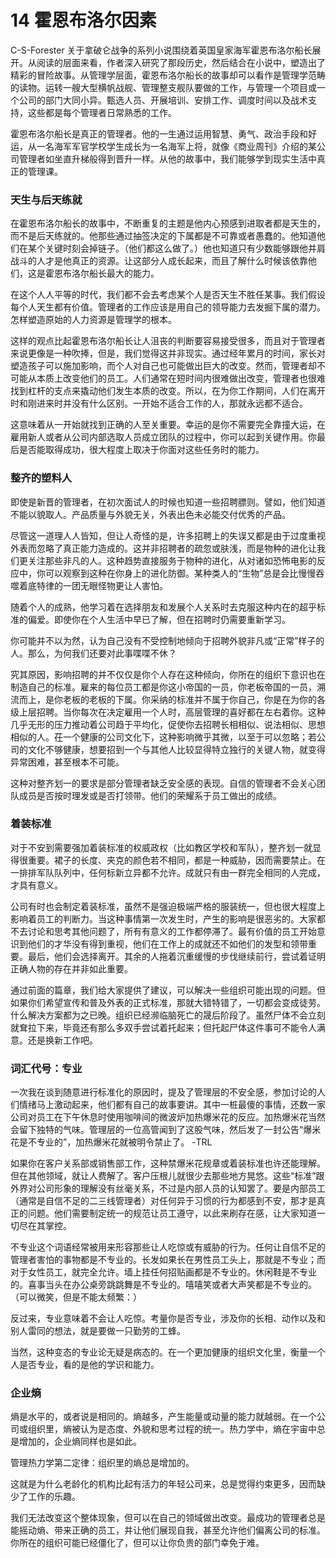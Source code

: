 # 14 霍恩布洛尔因素

C-S-Forester 关于拿破仑战争的系列小说围绕着英国皇家海军霍恩布洛尔船长展开。从阅读的层面来看，作者深入研究了那段历史，然后结合在小说中，塑造出了精彩的冒险故事。从管理学层面，霍恩布洛尔船长的故事却可以看作是管理学范畴的读物。运转一艘大型横帆战舰、管理整支舰队要做的工作，与管理一个项目或一个公司的部门大同小异。甄选人员、开展培训、安排工作、调度时间以及战术支持，这些都是每个管理者日常熟悉的工作。

霍恩布洛尔船长是真正的管理者。他的一生通过运用智慧、勇气、政治手段和好运，从一名海军军官学校学生成长为一名海军上将，就像《商业周刊》介绍的某公司管理者如坐直升梯般得到晋升一样。从他的故事中，我们能够学到现实生活中真正的管理课。

### 天生与后天练就



在霍恩布洛尔船长的故事中，不断重复的主题是他内心预感到进取者都是天生的，而不是后天练就的。他那些通过抽签决定的下属都是不可靠或者愚蠢的。他知道他们在某个关键时刻会掉链子。（他们都这么做了。）他也知道只有少数能够跟他并肩战斗的人才是他真正的资源。让这部分人成长起来，而且了解什么时候该依靠他们，这是霍恩布洛尔船长最大的能力。

在这个人人平等的时代，我们都不会去考虑某个人是否天生不胜任某事。我们假设每个人天生都有价值。管理者的工作应该是用自己的领导能力去发掘下属的潜力。怎样塑造原始的人力资源是管理学的根本。

这样的观点比起霍恩布洛尔船长让人沮丧的判断要容易接受很多，而且对于管理者来说更像是一种吹捧，但是，我们觉得这并非现实。通过经年累月的时间，家长对塑造孩子可以施加影响，而个人对自己也可能做出巨大的改变。然而，管理者却不可能从本质上改变他们的员工。人们通常在短时间内很难做出改变，管理者也很难找到杠杆的支点来撬动他们发生本质的改变。所以，在为你工作期间，人们在离开时和刚进来时并没有什么区别。一开始不适合工作的人，那就永远都不适合。

这意味着从一开始就找到正确的人至关重要。幸运的是你不需要完全靠撞大运，在雇用新人或者从公司内部选取人员成立团队的过程中，你可以起到关键作用。你最后是否能取得成功，很大程度上取决于你面对这些任务时的能力。

### 整齐的塑料人



即使是新晋的管理者，在初次面试人的时候也知道一些招聘膘则。譬如，他们知道不能以貌取人。产品质量与外貌无关，外表出色未必能交付优秀的产品。

尽管这一道理人人皆知，但让人奇怪的是，许多招聘上的失误又都是由于过度重视外表而忽略了真正能力造成的。这并非招聘者的疏忽或肤浅，而是物种的进化让我们更关注那些非凡的人。这种趋势直接服务于物种的进化，从对诸如恐怖电影的反应中，你可以观察到这种在你身上的进化防御。某种类人的“生物”总是会比慢慢吞噬着底特律的一团无眼怪物更让人害怕。

随着个人的成熟，他学习着在选择朋友和发展个人关系时去克服这种内在的超乎标准的偏爱。即使你在个人生活中早已了解，但在招聘时仍需要重新学习。

你可能并不以为然，认为自己没有不受控制地倾向于招聘外貌非凡或“正常”样子的人。那么，为何我们还要对此事喋喋不休？

究其原因，影响招聘的并不仅仅是你个人存在这种倾向，你所在的组织下意识也在制造自己的标准。雇来的每位员工都是你这小帝国的一员，你老板帝国的一员，溯流而上，是你老板的老板的下属。你采纳的标准并不属于你自己，你是在为你的各级上层招聘。当你每次在决定雇用一个人时，高层管理的喜好都在左右着你。这种几乎无形的压力推动着公司趋于平均化，促使你去招聘长相相似、说法相似、思想相似的人。茌一个健康的公司文化下，这种影响微乎其微，以至于可以忽略；若公司的文化不够健康，想要招到一个与其他人比较显得特立独行的关键人物，就变得异常困难，甚至根本不可能。

这种对整齐划一的要求是部分管理者缺乏安全感的表现。自信的管理者不会关心团队成员是否按时理发或是否打领带。他们的荣耀系于员工做出的成绩。

### 着装标准



对于不安到需要强加着装标准的权威政权（比如教区学校和军队），整齐划一就显得很重要。裙子的长度、夹克的颜色若不相同，都是一种威胁，因而需要禁止。在一排排军队队列中，任何标新立异都不允许。成就只有由一群完全相同的人完成，才具有意义。

公司有时也会制定着装标准，虽然不是强迫极端严格的服装统一，但也很大程度上影响着员工的判断力。当这种事情第一次发生时，产生的影响是很恶劣的。大家都不去讨论和思考其他问题了，所有有意义的工作都停滞了。最有价值的员工开始意识到他们的才华没有得到重视，他们在工作上的成就还不如他们的发型和领带重要。最后，他们会选择离开。其余的人拖着沉重缓慢的步伐继续前行，尝试着证明正确人物的存在并非如此重要。

通过前面的篇章，我们给大家提供了建议，可以解决一些组织可能出现的问题。但如果你们希望宣传和普及外表的正式标准，那就大错特错了，一切都会变成徒劳。什么解决方案都为之已晚。组织已经濒临脑死亡的晟后阶段了。虽然尸体不会立刻就耷拉下来，毕竟还有那么多双手尝试着托起来；但托起尸体这件事可不能令人满意。还是换新工作吧。

### 词汇代号：专业



一次我在谈到随意进行标准化的原因时，提及了管理层的不安全感，参加讨论的人们情绪马上激动起来，他们都有自己的故事要讲。其中一桩最傻的事情，还数一家公司对员工在下午休息时使用咖啡间的微波炉加热爆米花的反应。加热爆米花当然会留下独特的气味。管理层的一位高管闻到了这股气味，然后发了一封公告“爆米花是不专业的”，加热爆米花就被明令禁止了。 -TRL

如果你在客户关系部或销售部工作，这种禁爆米花规章或着装标准也许还能理解。但在其他领域，就让人费解了。客户压根儿就很少去那些地方晃悠。这些“标准”跟外界对公司形象的理解没有丝毫关系，不过是内部人员的认知罢了。要是内部员工（通常是自信不足的二三线管理者）对任何异于习惯的行为都感到不安，那才是真正的问题。他们需要制定统一的规范让员工遵守，以此来刷存在感，让大家知道一切尽在其掌控。

不专业这个词语经常被用来形容那些让人吃惊或有威胁的行为。任何让自信不足的管理者害怕的事物都是不专业的。长发如果长在男性员工头上，那就是不专业；而对于女性员工，就完全允许。墙上挂任何招贴画都是不专业的。休闲鞋是不专业的。喜事当头在办公桌旁跳跳舞是不专业的。嘻嘻笑或者大声笑都是不专业的。（可以微笑，但是不能太频繁：）

反过来，专业意味着不会让人吃惊。考量你是否专业，涉及你的长相、动作以及和别人雷同的想法，就是要做一只勤劳的工蜂。

当然，这种变态的专业论无疑是病态的。在一个更加健康的组织文化里，衡量一个人是否专业，看的是他的学识和能力。

### 企业熵



熵是水平的，或者说是相同的。熵越多，产生能量或动量的能力就越弱。在一个公司或组织里，熵被认为是态度、外貌和思考过程的统一。热力学中，熵在宇宙中总是增加的，企业熵同样也是如此。

管理热力学第二定律：组织里的熵总是增加的。

这就是为什么老龄化的机构比起有活力的年轻公司来，总是觉得约束更多，因而缺少了工作的乐趣。

我们无法改变这个整体现象，但可以在自己的领域做出改变。最成功的管理者总是能摇动熵、带来正确的员工，并让他们展现自我，甚至允许他们偏离公司的标准。你所在的组织可能已经僵化了，但可以让你负贵的部门幸免于难。
